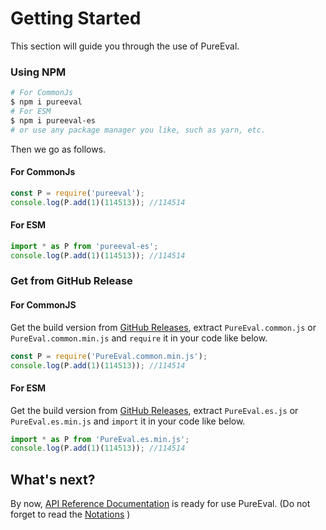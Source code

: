 # Getting Started

This section will guide you through the use of PureEval.

### Using NPM

```sh
# For CommonJs
$ npm i pureeval
# For ESM
$ npm i pureeval-es
# or use any package manager you like, such as yarn, etc.
```

Then we go as follows.

#### For CommonJs

```js
const P = require('pureeval');
console.log(P.add(1)(114513)); //114514
```

#### For ESM

```js
import * as P from 'pureeval-es';
console.log(P.add(1)(114513)); //114514
```

### Get from GitHub Release

#### For CommonJS

Get the build version from [GitHub Releases](https://github.com/PureEval/PureEval/releases), extract `PureEval.common.js` or `PureEval.common.min.js` and `require` it in your code like below.

```js
const P = require('PureEval.common.min.js');
console.log(P.add(1)(114513)); //114514
```

#### For ESM

Get the build version from [GitHub Releases](https://github.com/PureEval/PureEval/releases), extract `PureEval.es.js` or `PureEval.es.min.js` and `import` it in your code like below.

```js
import * as P from 'PureEval.es.min.js';
console.log(P.add(1)(114513)); //114514
```

## What's next?

By now, [API Reference Documentation](https://pureeval.org/api/) is ready for use PureEval. (Do not forget to read the [Notations](/blog/notations) )
